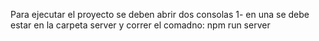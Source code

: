 Para ejecutar el proyecto se deben abrir dos consolas
1- en una se debe estar en la carpeta server y correr el comadno: npm run server

